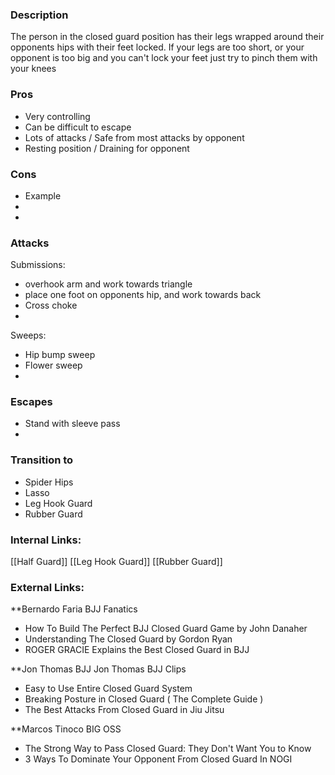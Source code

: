 ### Description
The person in the closed guard position has their legs wrapped around their opponents hips with their feet locked. If your legs are too short, or your opponent is too big and you can't lock your feet just try to pinch them with your knees


### Pros
- Very controlling
- Can be difficult to escape
- Lots of attacks / Safe from most attacks by opponent
- Resting position / Draining for opponent
### Cons
- Example
- 
- 

### Attacks

Submissions:
- overhook arm and work towards triangle
- place one foot on opponents hip, and work towards back
- Cross choke
- 

Sweeps:
- Hip bump sweep
- Flower sweep
- 

### Escapes
- Stand with sleeve pass
- 


### Transition to
- Spider Hips
- Lasso
- Leg Hook Guard
- Rubber Guard



### Internal Links:
[[Half Guard]]
[[Leg Hook Guard]]
[[Rubber Guard]]

### External Links:
**Bernardo Faria BJJ Fanatics[](https://www.youtube.com/channel/UCtXtqlLdZYZm3060qVExXkA) 
- How To Build The Perfect BJJ Closed Guard Game by John Danaher[](https://www.youtube.com/watch?v=otskR_OjuBU)
- Understanding The Closed Guard by Gordon Ryan[](https://www.youtube.com/watch?v=nU9YxDabnSU)
-  ROGER GRACIE Explains the Best Closed Guard in BJJ[](https://www.youtube.com/watch?v=kPZh0ZZyZj0)

**Jon Thomas BJJ [](https://www.youtube.com/channel/UCBNsOFfO-TZDIpygfz5paaQ)
Jon Thomas BJJ Clips [](https://www.youtube.com/channel/UCG4TX-FaQdT7Z-e3NWx8Wyw)
- Easy to Use Entire Closed Guard System [](https://www.youtube.com/watch?v=Z_FBT8ZDSmo")
- Breaking Posture in Closed Guard ( The Complete Guide )[](https://www.youtube.com/watch?v=ZKsfnBbBdjk)
- The Best Attacks From Closed Guard in Jiu Jitsu[](https://www.youtube.com/watch?v=LCcRSQ37yzk)

**Marcos Tinoco BIG OSS[](https://www.youtube.com/channel/UCilIX_yDgcTP3j7zMjJTIvg)
- The Strong Way to Pass Closed Guard: They Don't Want You to Know [](https://www.youtube.com/watch?v=bs0IejiQ76Q)
- 3 Ways To Dominate Your Opponent From Closed Guard In NOGI [](https://www.youtube.com/watch?v=mDrKEKhfBpM)
